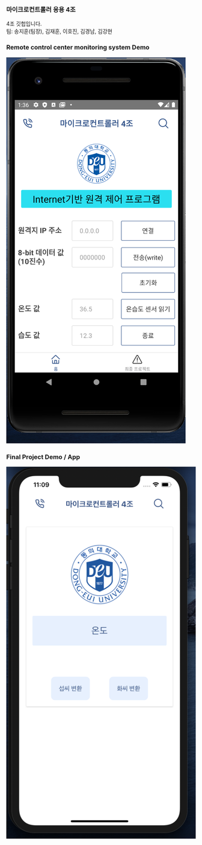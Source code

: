 ### 마이크로컨트롤러 응용 4조
4조 깃헙입니다. <br/>
팀: 송지훈(팀장), 김재훈, 이호진, 김경남, 김강현

### Remote control center monitoring system Demo
![image](img_socket_project.png)


### Final Project Demo / App
![image](img_intro.png)
